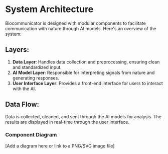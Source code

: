 
# System Architecture

Biocommunicator is designed with modular components to facilitate communication with nature through AI models. Here's an overview of the system:

## Layers:
1. **Data Layer**: Handles data collection and preprocessing, ensuring clean and standardized input.
2. **AI Model Layer**: Responsible for interpreting signals from nature and generating responses.
3. **User Interface Layer**: Provides a front-end interface for users to interact with the AI.

## Data Flow:
Data is collected, cleaned, and sent through the AI models for analysis. The results are displayed in real-time through the user interface.

### Component Diagram
[Add a diagram here or link to a PNG/SVG image file]

